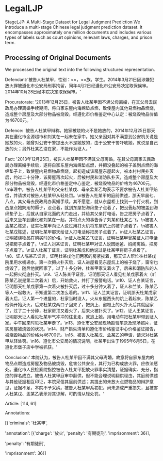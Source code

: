 # LegalLJP
StageLJP: A Multi-Stage Dataset for Legal Judgment Prediction
We introduce a multi-stage Chinese legal judgment prediction dataset. It encompasses approximately one million documents and includes various types of labels such as court opinions, relevant laws, charges, and prison term.

## Processing of Original Documents
We processed the original text into the following structured representation.

Defendant:'被告人杜某甲，性别：××，××族，学生。2014年3月21日因涉嫌犯放火罪被遵化市公安局刑事拘留，同年4月2日经遵化市公安局决定取保候审。2014年10月28日经本院决定取保候审。'

Procuratorate: '2013年12月25日，被告人杜某甲因不满父母离婚，在其父母去民政局办理离婚手续期间，将自家东屋内海绵垫点燃，致使屋内其他易燃物品燃烧，造成整个房屋及大部分物品被烧毁。经遵化市价格鉴定中心认定：被烧毁物品价值为46700元。'

Defence: '被告人杜某甲辩称，她家被烧的火不是她放的，2014年12月25日那天其在遵化市金源超市和刘某在一起未在家中，她父亲因对其不满意到公安机关说是她放的火，她曾对公安干警提出火不是她放的，由于公安干警吓唬她，就说是自己放的火；另外杜某乙没在家，不能作为证人。'

Fact: '2013年12月25日，被告人杜某甲因不满其父母离婚，在其父母离家去民政局办理离婚手续后，遂将自家东屋内海绵垫点燃，并把没叠起的被子盖到点燃的海绵垫子上，致使屋内易燃物品燃烧，起初造成该房屋东屋起火，被本村村民扑灭后，约过二十分钟，该房屋再次起火，后被村民和消防队扑灭，造成整个房屋及大部分物品被烧毁。经遵化市价格鉴定中心鉴定，被烧毁物品的价格为46700元。\n审理中，被告人杜某甲的父亲杜某戊、母亲孟某乙均表示不要求被告人杜某甲赔偿，并请求对被告人杜某甲从轻处罚。\n被告人杜某甲的庭前供述，那天早晨七、八点，其父母去民政局办离婚手续，其不愿意，就从东屋柜上找到一个打火机，到西屋点她奶用的褥子，没点着，就到东屋把海绵垫子点着了，把没叠起的被盖到海绵垫子上，后就从自家北面的大门走出，并给其父亲打电话，告之把房子点着了，后来又坐车到遵化和刘某在一起，并将点火的事告诉了刘某和杜某乙飞。\n被害人孟某乙陈述，证实杜某甲向证人说过用打火机将东屋炕上的被子点着了。\n被害人杜某戊陈述，证明杜某甲那天给证人打电话称把房子点着了。\n证人杜某乙证言，证明被烧物品在购买时的价格。\n证人杜某乙飞证言，证明杜某甲曾某证人打电话说把房子点着了。\n证人刘某证言，证明杜某甲对证人说因她爸、妈闹离婚，把房子点着了。\n证人杜某丁证言，证明杜某戊和他说过是杜某甲将房子点着了。\n8、证人陈某乙证言，证明杜某戊他们两家的房紧挨着，那天证人帮忙往杜某戊院里用水桶递水，第一次把火扑灭后，证人进屋看见东屋炕上的被子烧了，窗帘也烧毁了，随后他就回家了，过了十多分钟，杜某甲家又着火了，后来和消防队的人一起把火彻底扑灭。\n9、证人陈某甲证言，证明那天证人看见杜某戊家着火（听陈某乙说是第二次着火）后，开始救火，并打了报警电话。\n10、证人白某证言，证明那天杜某戊家第一次着火被扑灭后，过十多分钟又着了，证人和兰某、陈某乙等人一起救火，不知道第二次怎么着的。\n11、证人兰某证言，证明那天杜某戊家着火后，证人第一个进屋的，杜家当时没人，火从东屋西头的炕上着起来，陈某乙他俩开始灭火，后来杜某戊两口子回来了，把炕上、窗框上的火扑灭后其就回家了，过了二十分钟，杜家房顶又着火了，后来火被扑灭了。\n12、证人王某证言，证明那天证人看见杜某甲气冲冲的往北走，就追上她，用电动车把杜某甲带到证人家。中午回来时见杜某甲走了。\n13、遵化市公安局现场勘验笔录及现场照片，证实房屋被烧毁的状况。\n14、财产损失清单和遵化市价格鉴证中心价格鉴证报告，被烧毁物品的价格为46700元。\n15、被害人杜某戊、孟某乙的申请，请求对杜某甲从轻处罚。\n16、遵化市公安局的情况说明，杜某甲出生于1995年6月5日，在遵化市堡子店中学被抓获。'

Conclusion:’ 本院认为，被告人杜某甲因不满其父母离婚，故意将自家东屋内的物品点燃造成房屋及物品被烧毁，危害公共安全，其行为已构成放火罪，应依法惩处。遵化市人民检察院指控被告人杜某甲犯放火罪事实清楚，证据确实、充分，指控的罪名成立。被告人杜某甲庭审中翻供，但不能合理说明翻供理由，其庭前供述与其他证据相互印证，本院采信其庭前供述；其提出的未放火点燃物品的辩护意见，证据不足，本院不予采纳。被告人杜某甲系初犯，尚未造成严重损失，且被害人杜某戊、孟某乙表示对其谅解，可酌情从轻处罚。'

Article: [114, 61]

Annotations:

 [{'criminals': '杜某甲',
 
   'annotation': [{'charge': '放火', 'penalty': '有期徒刑', 'imprisonment': 36}],
   
   'penalty': '有期徒刑',
   
   'imprisonment': 36}]

